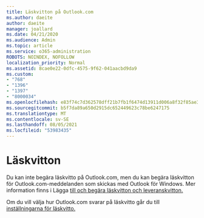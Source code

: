 ```yaml
---
title: Läskvitton på Outlook.com
ms.author: daeite
author: daeite
manager: joallard
ms.date: 04/21/2020
ms.audience: Admin
ms.topic: article
ms.service: o365-administration
ROBOTS: NOINDEX, NOFOLLOW
localization_priority: Normal
ms.assetid: 8cae0e22-0dfc-4575-9f62-041aacbd9da9
ms.custom:
- "768"
- "1396"
- "1397"
- "8000034"
ms.openlocfilehash: e83f74c7d362578dff21b7fb1f6474d13911d006a8f32f85ae30bce73bf8fd52
ms.sourcegitcommit: b5f7da89a650d2915dc652449623c78be6247175
ms.translationtype: MT
ms.contentlocale: sv-SE
ms.lasthandoff: 08/05/2021
ms.locfileid: "53983435"
---
```

# <a name="read-receipts"></a>Läskvitton

Du kan inte begära läskvitto på Outlook.com, men du kan begära läskvitton för Outlook.com-meddelanden som skickas med Outlook för Windows. Mer information finns i Lägga [till och begära läskvitton och leveranskvitton.](https://support.office.com/article/a34bf70a-4c2c-4461-b2a1-12e4a7a92141?wt.mc_id=Office_Outlook_com_Alchemy)
  
Om du vill välja hur Outlook.com svarar på läskvitto går du till [inställningarna för läskvitto.](https://outlook.live.com/mail/options/mail/handling/readReceipts)
